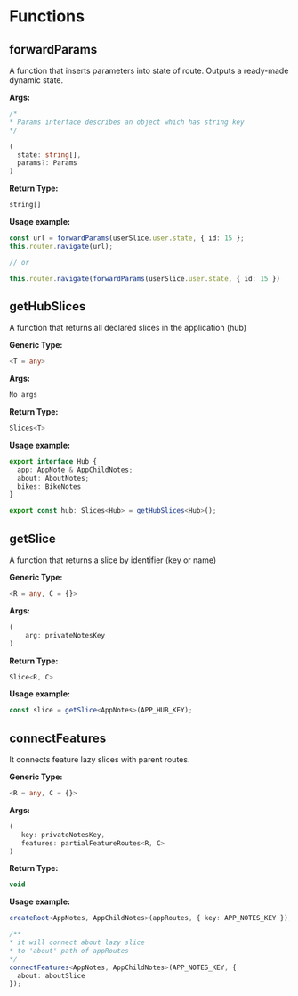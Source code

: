 # Functions

## forwardParams

A function that inserts parameters into state of route. Outputs a ready-made dynamic state.

**Args:**

```typescript
/*
* Params interface describes an object which has string key
*/

(
  state: string[],
  params?: Params
)
```

** Return Type:**

```typescript
string[]
```

**Usage example:**

```typescript
const url = forwardParams(userSlice.user.state, { id: 15 };
this.router.navigate(url);

// or

this.router.navigate(forwardParams(userSlice.user.state, { id: 15 })

```

## getHubSlices

A function that returns all declared slices in the application \(hub\)

**Generic Type:**

```typescript
<T = any>
```

**Args:**

```typescript
No args
```

 **Return Type:**

```typescript
Slices<T>
```

**Usage example:**

```typescript
export interface Hub {
  app: AppNote & AppChildNotes;
  about: AboutNotes;
  bikes: BikeNotes
}

export const hub: Slices<Hub> = getHubSlices<Hub>();
```

## getSlice

A function that returns a slice by identifier \(key or name\)

**Generic Type:**

```typescript
<R = any, C = {}>
```

**Args:**

```typescript
(
    arg: privateNotesKey
)
```

 **Return Type:**

```typescript
Slice<R, C>
```

**Usage example:**

```typescript
const slice = getSlice<AppNotes>(APP_HUB_KEY);
```

## connectFeatures

It connects feature lazy slices with parent routes.

**Generic Type:**

```typescript
<R = any, C = {}>
```

**Args:**

```typescript
(
   key: privateNotesKey,
   features: partialFeatureRoutes<R, C>
)
```

 **Return Type:**

```typescript
void
```

**Usage example:**

```typescript
createRoot<AppNotes, AppChildNotes>(appRoutes, { key: APP_NOTES_KEY });

/**
* it will connect about lazy slice 
* to 'about' path of appRoutes
*/
connectFeatures<AppNotes, AppChildNotes>(APP_NOTES_KEY, {
  about: aboutSlice
});
```

